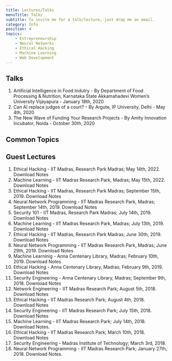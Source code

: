 ```yaml
---
title: Lectures/Talks
menuTitle: Talks
subtitle: To invite me for a talk/lecture, just drop me an email.
category: Info
position: 4
topics:
    - Entrepreneurship
    - Neural Networks
    - Ethical Hacking
    - Machine Learning
    - Web Development
---
```

## Talks

1. Artificial Intelligence in Food Indutry - By Department of Food Processing & Nutrition, Karnataka State Akkamahadevi Women’s University Vijayapura - January 18th, 2020
2. Can AI replace judges of a court? - By Argute, IP University, Delhi - May 4th, 2020
3. The New Wave of Funding Your Research Projects - By Amity Innovation Incubator, Noida - October 30th, 2020

## Common Topics

<list :items="topics"></list>

## Guest Lectures

1. Ethical Hacking - IIT Madras, Research Park Madras; May 14th, 2022. Download Notes
2. Machine Learning - IIT Madras Research Park, Madras; May 15th, 2022. Download Notes
3. Ethical Hacking - IIT Madras, Research Park Madras; September 15th, 2019. Download Notes
4. Neural Network Programming - IIT Madras Research Park, Madras; September 14th, 2019. Download Notes
5. Security 101 - IIT Madras, Research Park Madras; July 14th, 2019. Download Notes
6. Machine Learning - IIT Madras Research Park, Madras; July 13th, 2019. Download Notes
7. Ethical Hacking - IIT Madras, Research Park Madras; June 30th, 2019. Download Notes
8. Neural Network Programming - IIT Madras Research Park, Madras; June 29th, 2019. Download Notes
9. Machine Learninig - Anna Centenary Library, Madras; February 10th, 2019. Download Notes
10. Ethical Hacking - Anna Centenary Library, Madras; February 9th, 2019. Download Notes
11. Security Engineering - Anna Centenary Library, Madras; September 9th, 2018. Download Notes
12. Network Engineering - IIT Madras Research Park; August 5th, 2018. Download Notes
13. Ethical Hacking - IIT Madras Research Park; August 4th, 2018. Download Notes
14. Security Engineering - IIT Madras Research Park; July 15th, 2018. Download Notes
15. Machine Learning - IIT Madras Research Park; July 14th, 2018. Download Notes.
16. Ethical Hacking - IIT Madras Research Park; March 10th, 2018. Download Notes
17. Security Engineering - Madras Institute of Technology; March 3rd, 2018.
18. Neural Network Programming - IIT Madras Research Park; January 27th, 2018. Download Notes.